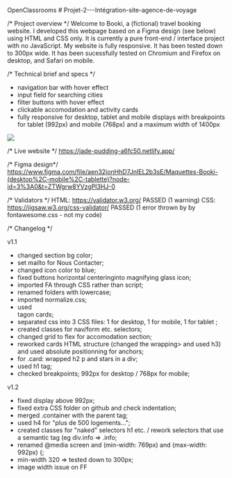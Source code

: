 OpenClassrooms # Projet-2---Intégration-site-agence-de-voyage

/* Project overview */
Welcome to Booki, a (fictional) travel booking website. I developed this webpage based on a Figma design (see below) using HTML and CSS only. It is currently a pure front-end / interface project with no JavaScript.
My website is fully responsive. It has been tested down to 300px wide. It has been sucessfully tested on Chromium and Firefox on desktop, and Safari on mobile.

/* Technical brief and specs */
- navigation bar with hover effect
- input field for searching cities
- filter buttons with hover effect
- clickable accomodation and activity cards
- fully responsive for desktop, tablet and mobile displays with breakpoints for tablet (992px) and mobile (768px) and a maximum width of 1400px

![](https://github.com/BuckyBuck135/Projet-2---Integration-site-agence-de-voyage/blob/main/images/booki.gif)

/* Live website */
https://jade-pudding-a6fc50.netlify.app/

/* Figma design*/
https://www.figma.com/file/aen32jonHhD7JnIEL2b3sE/Maquettes-Booki-(desktop%2C-mobile%2C-tablette)?node-id=3%3A0&t=ZTWgrw8YVzgPl3HJ-0

/* Validators */
HTML: https://validator.w3.org/ PASSED (1 warning)
CSS: https://jigsaw.w3.org/css-validator/ PASSED (1 error thrown by by fontawesome.css - not my code)

/* Changelog */

v1.1
- changed section bg color;
- set mailto for Nous Contacter;
- changed icon color to blue;
- fixed buttons horizontal centeringinto magnifying glass icon;
- imported FA through CSS rather than script;
- renamed folders with lowercase;
- imported normalize.css;
- used <article> tagon cards;
- separated css into 3 CSS files: 1 for desktop, 1 for mobile, 1 for tablet ;
- created classes for nav/form etc. selectors;
- changed grid to flex for accomodation section;
- reworked cards HTML structure (changed the <a> wrapping> and used h3) and used absolute positionning for anchors;
- for .card: wrapped  h2 p and stars in a div;
- used h1 tag;
- checked breakpoints; 992px for desktop / 768px for mobile;

v1.2
-  fixed display above 992px;
-  fixed extra CSS folder on github and check indentation;
-  merged .container with the parent tag;
-  used h4 for "plus de 500 logements...";
-  created classes for "naked" selectors h1 etc. / rework selectors that use a semantic tag (eg div.info => .info;
-  renamed @media screen and (min-width: 769px) and (max-width: 992px) {;
-  min-width 320 => tested down to 300px;
-  image width issue on FF 


